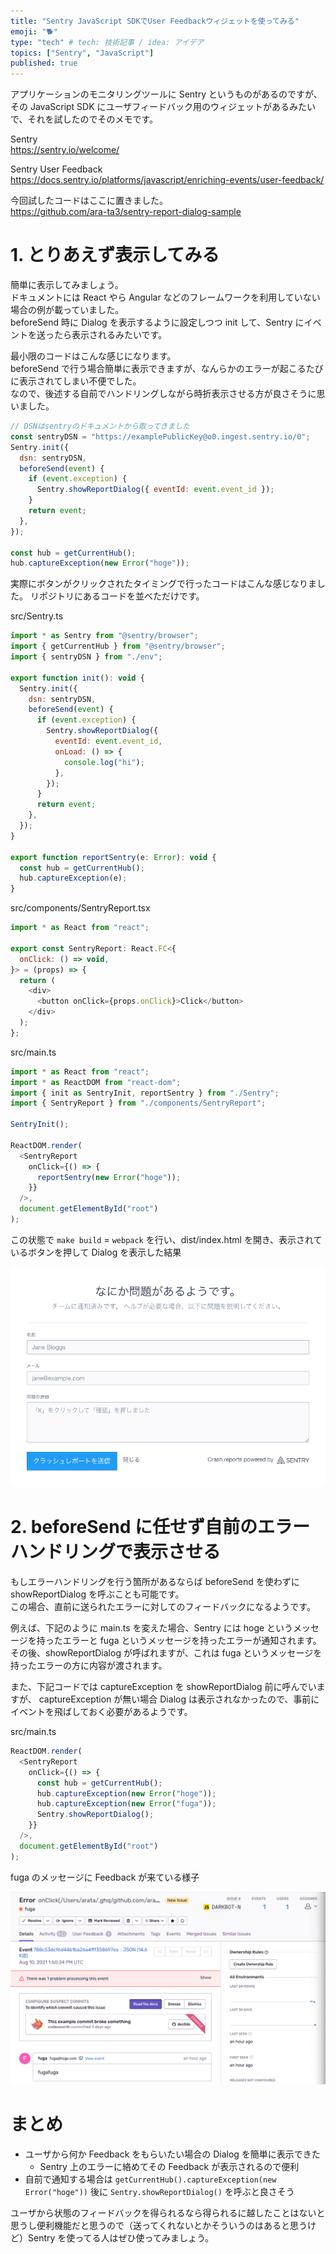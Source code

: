 ```yaml
---
title: "Sentry JavaScript SDKでUser Feedbackウィジェットを使ってみる"
emoji: "🐕"
type: "tech" # tech: 技術記事 / idea: アイデア
topics: ["Sentry", "JavaScript"]
published: true
---
```


アプリケーションのモニタリングツールに Sentry というものがあるのですが、  
その JavaScript SDK にユーザフィードバック用のウィジェットがあるみたいで、それを試したのでそのメモです。

Sentry  
https://sentry.io/welcome/

Sentry User Feedback  
https://docs.sentry.io/platforms/javascript/enriching-events/user-feedback/

今回試したコードはここに置きました。  
https://github.com/ara-ta3/sentry-report-dialog-sample

# 1. とりあえず表示してみる

簡単に表示してみましょう。  
ドキュメントには React やら Angular などのフレームワークを利用していない場合の例が載っていました。  
beforeSend 時に Dialog を表示するように設定しつつ init して、Sentry にイベントを送ったら表示されるみたいです。

最小限のコードはこんな感じになります。  
beforeSend で行う場合簡単に表示できますが、なんらかのエラーが起こるたびに表示されてしまい不便でした。  
なので、後述する自前でハンドリングしながら時折表示させる方が良さそうに思いました。

```js
// DSNはsentryのドキュメントから取ってきました
const sentryDSN = "https://examplePublicKey@o0.ingest.sentry.io/0";
Sentry.init({
  dsn: sentryDSN,
  beforeSend(event) {
    if (event.exception) {
      Sentry.showReportDialog({ eventId: event.event_id });
    }
    return event;
  },
});

const hub = getCurrentHub();
hub.captureException(new Error("hoge"));
```

実際にボタンがクリックされたタイミングで行ったコードはこんな感じなりました。
リポジトリにあるコードを並べただけです。

src/Sentry.ts

```js
import * as Sentry from "@sentry/browser";
import { getCurrentHub } from "@sentry/browser";
import { sentryDSN } from "./env";

export function init(): void {
  Sentry.init({
    dsn: sentryDSN,
    beforeSend(event) {
      if (event.exception) {
        Sentry.showReportDialog({
          eventId: event.event_id,
          onLoad: () => {
            console.log("hi");
          },
        });
      }
      return event;
    },
  });
}

export function reportSentry(e: Error): void {
  const hub = getCurrentHub();
  hub.captureException(e);
}
```

src/components/SentryReport.tsx

```js
import * as React from "react";

export const SentryReport: React.FC<{
  onClick: () => void,
}> = (props) => {
  return (
    <div>
      <button onClick={props.onClick}>Click</button>
    </div>
  );
};
```

src/main.ts

```js
import * as React from "react";
import * as ReactDOM from "react-dom";
import { init as SentryInit, reportSentry } from "./Sentry";
import { SentryReport } from "./components/SentryReport";

SentryInit();

ReactDOM.render(
  <SentryReport
    onClick={() => {
      reportSentry(new Error("hoge"));
    }}
  />,
  document.getElementById("root")
);
```

この状態で `make build` = `webpack` を行い、dist/index.html を開き、表示されているボタンを押して Dialog を表示した結果

![](/images/sentry/sentry1.png)

# 2. beforeSend に任せず自前のエラーハンドリングで表示させる

もしエラーハンドリングを行う箇所があるならば beforeSend を使わずに showReportDialog を呼ぶことも可能です。  
この場合、直前に送られたエラーに対してのフィードバックになるようです。

例えば、下記のように main.ts を変えた場合、Sentry には hoge というメッセージを持ったエラーと fuga というメッセージを持ったエラーが通知されます。  
その後、showReportDialog が呼ばれますが、これは fuga というメッセージを持ったエラーの方に内容が渡されます。

また、下記コードでは captureException を showReportDialog 前に呼んでいますが、 captureException が無い場合 Dialog は表示されなかったので、事前にイベントを飛ばしておく必要があるようです。

src/main.ts

```js
ReactDOM.render(
  <SentryReport
    onClick={() => {
      const hub = getCurrentHub();
      hub.captureException(new Error("hoge"));
      hub.captureException(new Error("fuga"));
      Sentry.showReportDialog();
    }}
  />,
  document.getElementById("root")
);
```

fuga のメッセージに Feedback が来ている様子

![](/images/sentry/sentry2.png)

# まとめ

- ユーザから何か Feedback をもらいたい場合の Dialog を簡単に表示できた
  - Sentry 上のエラーに絡めてその Feedback が表示されるので便利
- 自前で通知する場合は `getCurrentHub().captureException(new Error("hoge"))` 後に `Sentry.showReportDialog()` を呼ぶと良さそう

ユーザから状態のフィードバックを得られるなら得られるに越したことはないと思うし便利機能だと思うので（送ってくれないとかそういうのはあると思うけど）Sentry を使ってる人はぜひ使ってみましょう。
